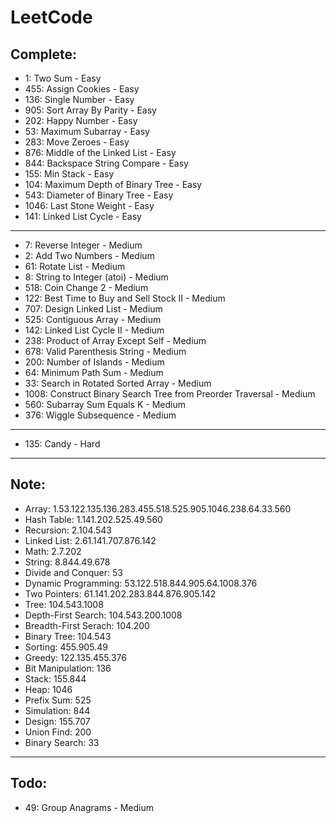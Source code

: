 # LeetCode

## Complete:

- 1: Two Sum - Easy
- 455: Assign Cookies - Easy
- 136: Single Number - Easy
- 905: Sort Array By Parity - Easy
- 202: Happy Number - Easy
- 53: Maximum Subarray - Easy
- 283: Move Zeroes - Easy
- 876: Middle of the Linked List - Easy
- 844: Backspace String Compare - Easy
- 155: Min Stack - Easy
- 104: Maximum Depth of Binary Tree - Easy
- 543: Diameter of Binary Tree - Easy
- 1046: Last Stone Weight - Easy
- 141: Linked List Cycle - Easy

---

- 7:  Reverse Integer - Medium
- 2: Add Two Numbers - Medium
- 61: Rotate List - Medium
- 8: String to Integer (atoi) - Medium
- 518: Coin Change 2 - Medium
- 122: Best Time to Buy and Sell Stock II - Medium
- 707: Design Linked List - Medium
- 525: Contiguous Array - Medium
- 142: Linked List Cycle II - Medium
- 238: Product of Array Except Self - Medium
- 678: Valid Parenthesis String - Medium
- 200: Number of Islands - Medium
- 64: Minimum Path Sum - Medium
- 33: Search in Rotated Sorted Array - Medium
- 1008: Construct Binary Search Tree from Preorder Traversal - Medium
- 560: Subarray Sum Equals K - Medium
- 376: Wiggle Subsequence - Medium

---

- 135: Candy - Hard

---
## Note:

- Array: 1.53.122.135.136.283.455.518.525.905.1046.238.64.33.560
- Hash Table: 1.141.202.525.49.560
- Recursion: 2.104.543
- Linked List: 2.61.141.707.876.142
- Math: 2.7.202
- String: 8.844.49.678
- Divide and Conquer: 53
- Dynamic Programming: 53.122.518.844.905.64.1008.376
- Two Pointers: 61.141.202.283.844.876.905.142
- Tree: 104.543.1008
- Depth-First Search: 104.543.200.1008
- Breadth-First Serach: 104.200
- Binary Tree: 104.543
- Sorting: 455.905.49
- Greedy: 122.135.455.376
- Bit Manipulation: 136
- Stack: 155.844
- Heap: 1046
- Prefix Sum: 525
- Simulation: 844
- Design: 155.707
- Union Find: 200
- Binary Search: 33

---
## Todo:

- 49: Group Anagrams - Medium